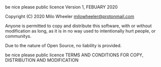 be nice please public licence
Version 1, FEBUARY 2020
 
Copyright (C) 2020 Milo Wheeler <milowheeler@protonmail.com>

Anyone is permitted to copy and distribute this software,
with or without modification as long, as it is in no way
used to intentionally hurt people, or communitys.

Due to the nature of Open Source, no liability is provided.

be nice please public licence
TERMS AND CONDITIONS FOR COPY, DISTRIBUTION AND MODIFICATION
